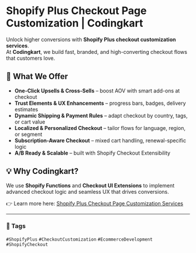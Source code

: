 # Shopify Plus Checkout Page Customization | Codingkart

Unlock higher conversions with **Shopify Plus checkout customization services**.  
At **Codingkart**, we build fast, branded, and high-converting checkout flows that customers love.

## 🚀 What We Offer
- **One-Click Upsells & Cross-Sells** – boost AOV with smart add-ons at checkout  
- **Trust Elements & UX Enhancements** – progress bars, badges, delivery estimates  
- **Dynamic Shipping & Payment Rules** – adapt checkout by country, tags, or cart value  
- **Localized & Personalized Checkout** – tailor flows for language, region, or segment  
- **Subscription-Aware Checkout** – mixed cart handling, renewal-specific logic  
- **A/B Ready & Scalable** – built with Shopify Checkout Extensibility  

## 💡 Why Codingkart?
We use **Shopify Functions** and **Checkout UI Extensions** to implement advanced checkout logic and seamless UX that drives conversions.

👉 Learn more here: [Shopify Plus Checkout Page Customization Services](https://codingkart.com/services/shopify-plus-checkout-page-customization/)

---

### 📌 Tags
`#ShopifyPlus` `#CheckoutCustomization` `#EcommerceDevelopment` `#ShopifyCheckout`
